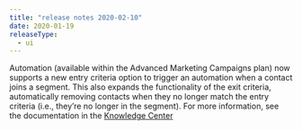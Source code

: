 ```yaml
---
title: "release notes 2020-02-10"
date: 2020-01-19
releaseType:
  - ui
---
```


Automation (available within the Advanced Marketing Campaigns plan) now supports a new entry criteria option to trigger an automation when a contact joins a segment. This also expands the functionality of the exit criteria, automatically removing contacts when they no longer match the entry criteria (i.e., they’re no longer in the segment). For more information, see the documentation in the [Knowledge Center]({{root_url}}/ui/sending-email/getting-started-with-automation/)